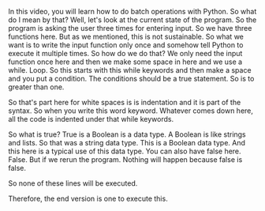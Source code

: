 In this video, you will learn how to do batch operations with Python.
So what do I mean by that?
Well, let's look at the current state of the program.
So the program is asking the user three times for entering input.
So we have three functions here.
But as we mentioned, this is not sustainable.
So what we want is to write the input function only once and somehow tell Python to execute it multiple
times.
So how do we do that?
We only need the input function once here and then we make some space in here and we use a while.
Loop.
So this starts with this while keywords and then make a space and you put a condition.
The conditions should be a true statement.
So is to greater than one.

So that's part here for white spaces is is indentation and it is part of the syntax.
So when you write this word keyword.
Whatever comes down here, all the code is indented under that while keywords.

So what is true?
True is a Boolean is a data type.
A Boolean is like strings and lists.
So that was a string data type.
This is a Boolean data type.
And this here is a typical use of this data type.
You can also have false here.
False.
But if we rerun the program.
Nothing will happen because false is false.

So none of these lines will be executed.

Therefore, the end version is one to execute this.

